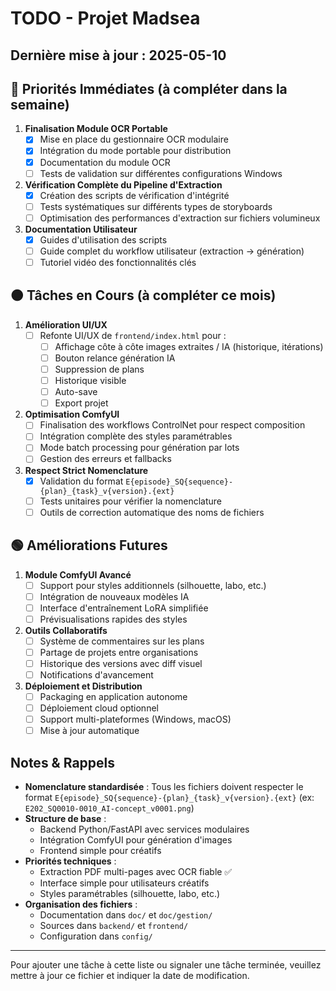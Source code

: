 # TODO - Projet Madsea

## Dernière mise à jour : 2025-05-10

## 🔴 Priorités Immédiates (à compléter dans la semaine)

1. **Finalisation Module OCR Portable**
   - [x] Mise en place du gestionnaire OCR modulaire
   - [x] Intégration du mode portable pour distribution
   - [x] Documentation du module OCR
   - [ ] Tests de validation sur différentes configurations Windows

2. **Vérification Complète du Pipeline d'Extraction**
   - [x] Création des scripts de vérification d'intégrité
   - [ ] Tests systématiques sur différents types de storyboards
   - [ ] Optimisation des performances d'extraction sur fichiers volumineux

3. **Documentation Utilisateur**
   - [x] Guides d'utilisation des scripts
   - [ ] Guide complet du workflow utilisateur (extraction → génération)
   - [ ] Tutoriel vidéo des fonctionnalités clés

## 🟠 Tâches en Cours (à compléter ce mois)

1. **Amélioration UI/UX**
   - [ ] Refonte UI/UX de `frontend/index.html` pour :
     - [ ] Affichage côte à côte images extraites / IA (historique, itérations)
     - [ ] Bouton relance génération IA
     - [ ] Suppression de plans
     - [ ] Historique visible
     - [ ] Auto-save
     - [ ] Export projet

2. **Optimisation ComfyUI**
   - [ ] Finalisation des workflows ControlNet pour respect composition
   - [ ] Intégration complète des styles paramétrables
   - [ ] Mode batch processing pour génération par lots
   - [ ] Gestion des erreurs et fallbacks

3. **Respect Strict Nomenclature**
   - [x] Validation du format `E{episode}_SQ{sequence}-{plan}_{task}_v{version}.{ext}`
   - [ ] Tests unitaires pour vérifier la nomenclature
   - [ ] Outils de correction automatique des noms de fichiers

## 🟢 Améliorations Futures

1. **Module ComfyUI Avancé**
   - [ ] Support pour styles additionnels (silhouette, labo, etc.)
   - [ ] Intégration de nouveaux modèles IA
   - [ ] Interface d'entraînement LoRA simplifiée
   - [ ] Prévisualisations rapides des styles

2. **Outils Collaboratifs**
   - [ ] Système de commentaires sur les plans
   - [ ] Partage de projets entre organisations
   - [ ] Historique des versions avec diff visuel
   - [ ] Notifications d'avancement

3. **Déploiement et Distribution**
   - [ ] Packaging en application autonome
   - [ ] Déploiement cloud optionnel
   - [ ] Support multi-plateformes (Windows, macOS)
   - [ ] Mise à jour automatique

## Notes & Rappels

- **Nomenclature standardisée** : Tous les fichiers doivent respecter le format `E{episode}_SQ{sequence}-{plan}_{task}_v{version}.{ext}` (ex: `E202_SQ0010-0010_AI-concept_v0001.png`)
- **Structure de base** :
  - Backend Python/FastAPI avec services modulaires
  - Intégration ComfyUI pour génération d'images
  - Frontend simple pour créatifs
- **Priorités techniques** :
  - Extraction PDF multi-pages avec OCR fiable ✅
  - Interface simple pour utilisateurs créatifs
  - Styles paramétrables (silhouette, labo, etc.)
- **Organisation des fichiers** :
  - Documentation dans `doc/` et `doc/gestion/`
  - Sources dans `backend/` et `frontend/`
  - Configuration dans `config/`

---

Pour ajouter une tâche à cette liste ou signaler une tâche terminée, veuillez mettre à jour ce fichier et indiquer la date de modification.
